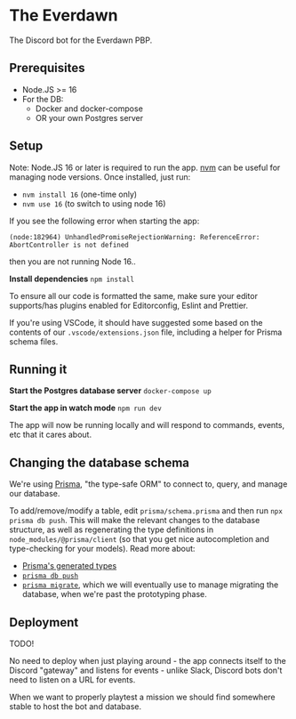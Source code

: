 # The Everdawn

The Discord bot for the Everdawn PBP.

## Prerequisites

- Node.JS >= 16
- For the DB:
  - Docker and docker-compose
  - OR your own Postgres server

## Setup

Note: Node.JS 16 or later is required to run the app. [nvm](https://github.com/nvm-sh/nvm) can be useful for managing node versions. Once installed, just run:

- `nvm install 16` (one-time only)
- `nvm use 16` (to switch to using node 16)

If you see the following error when starting the app:

```
(node:182964) UnhandledPromiseRejectionWarning: ReferenceError: AbortController is not defined
```

then you are not running Node 16..

**Install dependencies**
`npm install`

To ensure all our code is formatted the same, make sure your editor supports/has plugins enabled for Editorconfig, Eslint and Prettier.

If you're using VSCode, it should have suggested some based on the contents of our `.vscode/extensions.json` file, including a helper for Prisma schema files.

## Running it

**Start the Postgres database server**
`docker-compose up`

**Start the app in watch mode**
`npm run dev`

The app will now be running locally and will respond to commands, events, etc that it cares about.

## Changing the database schema

We're using [Prisma](https://prisma.io), "the type-safe ORM" to connect to, query, and manage our database.

To add/remove/modify a table, edit `prisma/schema.prisma` and then run `npx prisma db push`. This will make the relevant changes to the database structure, as well as regenerating the type definitions in `node_modules/@prisma/client` (so that you get nice autocompletion and type-checking for your models). Read more about:

- [Prisma's generated types](https://www.prisma.io/docs/getting-started/setup-prisma/start-from-scratch/relational-databases/install-prisma-client-typescript-postgres)
- [`prisma db push`](https://www.prisma.io/docs/concepts/components/prisma-migrate/db-push/)
- [`prisma migrate`](https://www.prisma.io/docs/concepts/components/prisma-migrate), which we will eventually use to manage migrating the database, when we're past the prototyping phase.

## Deployment

TODO!

No need to deploy when just playing around - the app connects itself to the Discord "gateway" and listens for events - unlike Slack, Discord bots don't need to listen on a URL for events.

When we want to properly playtest a mission we should find somewhere stable to host the bot and database.
